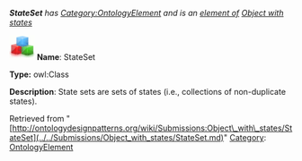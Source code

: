 ___StateSet__ has [Category:OntologyElement](../../Category/OntologyElement.md "Category:OntologyElement") and is an [element of](../../Property/ElementOf.md "Property:ElementOf") [Object with states](../../Submissions/Object_with_states.md "Submissions:Object with states")_


  




[![Class](../../images/thumb/2/27/Class.gif/45px-Class.gif)](../../Image/Class.gif.md "Class")
__Name__: StateSet 


__Type:__ owl:Class 


__Description__: State sets are sets of states (i.e., collections of non-duplicate states). 





Retrieved from "[http://ontologydesignpatterns.org/wiki/Submissions:Object\_with\_states/StateSet](../../Submissions/Object_with_states/StateSet.md)"
 [Category](http://ontologydesignpatterns.org/wiki/Special:Categories "Special:Categories"): [OntologyElement](../../Category/OntologyElement.md "Category:OntologyElement")